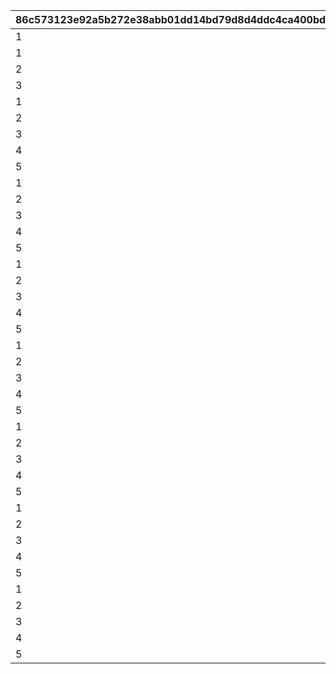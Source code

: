 |86c573123e92a5b272e38abb01dd14bd79d8d4ddc4ca400bdd25155cb3e7ea52|2ea6a40ee2fb6dd019e131943de842b1c96f3f8d441de5c484824bd85c6a31ee|8309b457bdfdbd2916ba532d1ced3cd5010cc51a96ad0744b3d9e5e74d1627f5|7d2f0c6f1b6d0a478c816edbc733943ccc11a1eb14d3f54f5383a01cf7794719|
| --- | --- | --- | --- |
|1|2|20|20|
|1|3|30|30|
|2|3|50|80|
|3|3|80|160|
|1|4|60|60|
|2|4|100|160|
|3|4|180|340|
|4|4|360|700|
|5|4|500|1200|
|1|5|100|100|
|2|5|160|260|
|3|5|280|540|
|4|5|480|1020|
|5|5|780|1800|
|1|6|100|100|
|2|6|160|260|
|3|6|280|540|
|4|6|480|1020|
|5|6|780|1800|
|1|7|100|100|
|2|7|160|260|
|3|7|280|540|
|4|7|480|1020|
|5|7|780|1800|
|1|8|100|100|
|2|8|160|260|
|3|8|280|540|
|4|8|480|1020|
|5|8|780|1800|
|1|9|100|100|
|2|9|160|260|
|3|9|280|540|
|4|9|480|1020|
|5|9|780|1800|
|1|10|100|100|
|2|10|160|260|
|3|10|280|540|
|4|10|480|1020|
|5|10|780|1800|